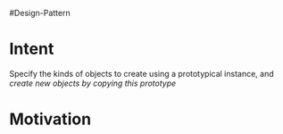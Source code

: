 #Design-Pattern 
# Intent 
Specify the kinds of objects to create using a prototypical instance, and *create new objects by copying this prototype*

# Motivation
